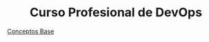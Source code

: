 <h1 align="center"> Curso Profesional de DevOps </h1>

<a href="https://github.com/galvisjuanc/useful_docs/blob/main/DevOps/Integraci%C3%B3n%20y%20Despliegue%20Continuo%20(CI-CD)/Curso%20Profesional%20de%20DevOps/Docs/Automatizacion_MejoraContinua.md"> Conceptos Base </a>